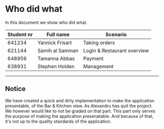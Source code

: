 # Who did what
In this document we show who did what.

| Student nr | Full name | Scenario |
| --- | --- | --- |
| 641234 | Yannick Frisart | Taking orders |
| 621144 | Samih al Samman | Login & Restaurant overview |
| 648956 | Tamanna Abbas | Payment |
| 638931 | Stephen Holden | Management |

---
## Notice
We have created a quick and dirty implementation to make the application presentable, of the Bar & Kitchen view.
As Alexandru has quit the project. We however would like to not be graded on that part.
This part only serves the purpose of making the application presenatable. 
And because of that, it's not up to the quality standards of the application.

